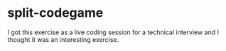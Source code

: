 # split-codegame
I got this exercise as a live coding session for a technical interview and I thought it was an interesting exercise.
